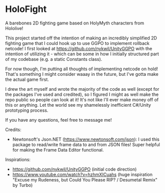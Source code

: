 # HoloFight

A barebones 2D fighting game based on HolyMyth characters from Hololive!

This project started off the intention of making an incredibly simplified 2D fighting game that I could hook up to use GGPO to implement rollback netcode! I first looked at https://github.com/nykwil/UnityGGPO with the intention of utilizing it - which can be some in how I initially structured part of my codebase (e.g. a static Constants class).

For now though, I'm putting all thoughts of implementing netcode on hold! That's something I might consider waaay in the future, but I've gotta make the actual game first.

I drew the art myself and wrote the majority of the code as well (except for the packages I've used and credited), so I figured I might as well make the repo public so people can look at it! It's not like I'll ever make money off of this or anything. Let the world see my shamelessly inefficient C#/Unity prototyping process.

If you have any questions, feel free to message me!

Credits:
- Newtonsoft's Json.NET (https://www.newtonsoft.com/json): I used this package to read/write frame data to and from JSON files! Super helpful for making the Frame Data Editor functional.

Inspirations:
- https://github.com/nykwil/UnityGGPO (initial code direction)
- https://www.youtube.com/watch?v=hzhmXICuahs (huge inspiration "Excuse my Rudeness, but Could You Please RIP? / Desumetal Remix" by Turbo)
